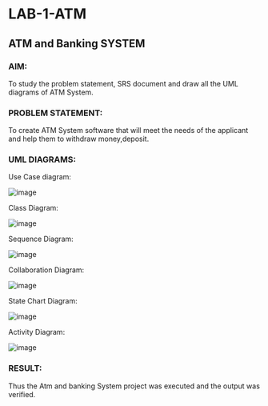 # LAB-1-ATM
## ATM and Banking SYSTEM
### AIM: 
To study the problem statement, SRS document and draw all the UML diagrams of ATM
System.
### PROBLEM STATEMENT:
To create ATM System software that will meet the needs of the applicant and help them
to withdraw money,deposit.
### UML DIAGRAMS:

Use Case diagram:

![image](https://github.com/prithviraj5703/LAB-1-ATM/assets/121418418/3fe6a363-023d-49a3-b62a-6a43bab3d84a)

Class Diagram:

![image](https://github.com/prithviraj5703/LAB-1-ATM/assets/121418418/8e85142f-88aa-4d51-b184-1fe34ebbe594)

Sequence Diagram:

![image](https://github.com/prithviraj5703/LAB-1-ATM/assets/121418418/11d963a2-90bd-4cc7-8da5-8496f442f818)

Collaboration Diagram:

![image](https://github.com/prithviraj5703/LAB-1-ATM/assets/121418418/62916f17-b36e-44d5-851d-7b4d99192116)


State Chart Diagram:

![image](https://github.com/prithviraj5703/LAB-1-ATM/assets/121418418/9627f33c-8052-4bf3-bb58-01d4e020e767)

Activity Diagram:

![image](https://github.com/prithviraj5703/LAB-1-ATM/assets/121418418/813a7df2-984e-40d0-86ce-0cbaee8acca0)

### RESULT: 
Thus the Atm and banking System project was executed and the output was verified.
